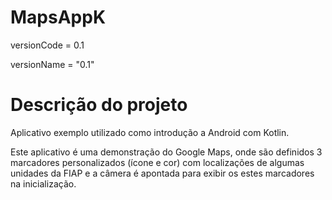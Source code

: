 # MapsAppK
 
versionCode = 0.1

versionName = "0.1"


# Descrição do projeto
Aplicativo exemplo utilizado como introdução a Android com Kotlin.

Este aplicativo é uma demonstração do Google Maps, onde são definidos 3 marcadores personalizados (ícone e cor) com localizações de algumas unidades da FIAP e a câmera é apontada para exibir os estes marcadores na inicialização.
